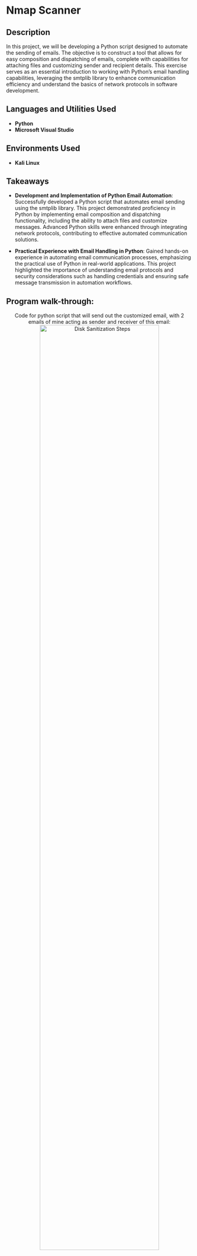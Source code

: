 <h1>Nmap Scanner</h1>


<h2>Description</h2>
In this project, we will be developing a Python script designed to automate the sending of emails. The objective is to construct a tool that allows for easy composition and dispatching of emails, complete with capabilities for attaching files and customizing sender and recipient details. This exercise serves as an essential introduction to working with Python’s email handling capabilities, leveraging the smtplib library to enhance communication efficiency and understand the basics of network protocols in software development. <br />


<h2>Languages and Utilities Used</h2>

- <b>Python</b>
- <b>Microsoft Visual Studio</b> 

<h2>Environments Used </h2>

- <b>Kali Linux</b> 

<h2>Takeaways</h2>

- <b>Development and Implementation of Python Email Automation</b>: Successfully developed a Python script that automates email sending using the smtplib library. This project demonstrated proficiency in Python by implementing email composition and dispatching functionality, including the ability to attach files and customize messages. Advanced Python skills were enhanced through integrating network protocols, contributing to effective automated communication solutions.

- <b>Practical Experience with Email Handling in Python</b>: Gained hands-on experience in automating email communication processes, emphasizing the practical use of Python in real-world applications. This project highlighted the importance of understanding email protocols and security considerations such as handling credentials and ensuring safe message transmission in automation workflows.


<h2>Program walk-through:</h2>

<p align="center">
Code for python script that will send out the customized email, with 2 emails of mine acting as sender and receiver of this email: <br/>
<img src="code for emailer.PNG" height="80%" width="80%" alt="Disk Sanitization Steps"/>
<br />

<p align="center">
Successful execution of script resulting in custom email being sent out with a message and link contained in the body: <br/>
<img src="verification of email being sent.PNG" height="80%" width="80%" alt="Disk Sanitization Steps"/>
<br />







</p>


<!--
 ```diff
- text in red
+ text in green
! text in orange
# text in gray
@@ text in purple (and bold)@@
```
--!>
